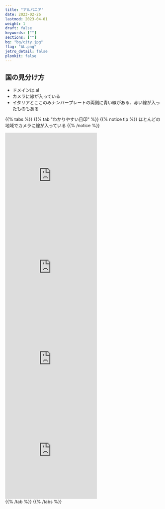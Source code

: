 ```yaml
---
title: "アルバニア"
date: 2023-02-26
lastmod: 2023-04-01
weight: 1
draft: false
keywords: [""]
sections: [""]
bg: "bg/city.jpg"
flag: "AL.png"
jetro_detail: false
plonkit: false
---
```


<div class="main-desciption country-description">
    <h2 class="section-title">国の見分け方</h2>
    <ul class="rule-list">
        <li>ドメインは<span class="quiz">.al</span></li>
        <li>カメラに線が入っている</li>
        <li>イタリアとここのみ<span class="quiz">ナンバープレートの両側に青い線</span>がある、赤い線が入ったものもある</li>
    </ul>
</div>

{{% tabs  %}}
{{% tab "わかりやすい目印" %}}
{{% notice tip %}}
ほとんどの地域でカメラに線が入っている
{{% /notice %}}
<div class="googlemap-if">
<iframe src="https://www.google.com/maps/embed?pb=!4v1681170588295!6m8!1m7!1segWVKwWr-SK3D17ZbM-wZA!2m2!1d41.16613852694356!2d20.20041411394961!3f311.52613228878727!4f48.98466247439279!5f1.92064061173707" width="295" height="295" style="border:0;" allowfullscreen="" loading="lazy" referrerpolicy="no-referrer-when-downgrade"></iframe>
<iframe src="https://www.google.com/maps/embed?pb=!4v1681170427184!6m8!1m7!1sdzplAy3rQjkNlhLJ8Nt4zA!2m2!1d40.78765861267236!2d19.83903932072083!3f254.42145253072394!4f8.920585084653908!5f2.134031108121613" width="295" height="295" style="border:0;" allowfullscreen="" loading="lazy" referrerpolicy="no-referrer-when-downgrade"></iframe>
<iframe src="https://www.google.com/maps/embed?pb=!4v1681170642520!6m8!1m7!1s3R3QanLt3hYTVl9kwwpUcQ!2m2!1d41.95500035170681!2d20.18140188164533!3f283.8985434027367!4f46.408747703290544!5f1.7456472554261033" width="295" height="295" style="border:0;" allowfullscreen="" loading="lazy" referrerpolicy="no-referrer-when-downgrade"></iframe>
<iframe src="https://www.google.com/maps/embed?pb=!4v1681170502585!6m8!1m7!1sfVBXWL6ufLZBZkVz__jJRg!2m2!1d41.99776598081903!2d19.73617974663904!3f303.3395984587762!4f13.892551152570405!5f0.4000000000000002" width="295" height="295" style="border:0;" allowfullscreen="" loading="lazy" referrerpolicy="no-referrer-when-downgrade"></iframe>
</div>
{{% /tab %}}
{{% /tabs %}}